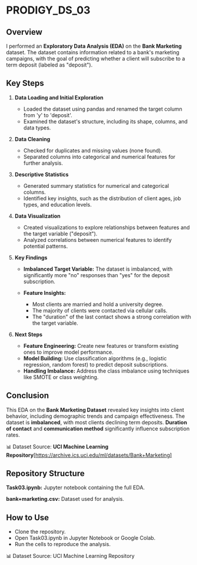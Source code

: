 # PRODIGY_DS_03

## Overview

I performed an **Exploratory Data Analysis (EDA)** on the **Bank Marketing** dataset. The dataset contains information related to a bank's marketing campaigns, with the goal of predicting whether a client will subscribe to a term deposit (labeled as "deposit").

## Key Steps

1. **Data Loading and Initial Exploration**
     - Loaded the dataset using pandas and renamed the target column from 'y' to 'deposit'.
     - Examined the dataset's structure, including its shape, columns, and data types.

2. **Data Cleaning**
     - Checked for duplicates and missing values (none found).
     - Separated columns into categorical and numerical features for further analysis.

3. **Descriptive Statistics**
     - Generated summary statistics for numerical and categorical columns.
     - Identified key insights, such as the distribution of client ages, job types, and education levels.

4. **Data Visualization**
     - Created visualizations to explore relationships between features and the target variable ("deposit").
     - Analyzed correlations between numerical features to identify potential patterns.

5. **Key Findings**
     - **Imbalanced Target Variable:** The dataset is imbalanced, with significantly more "no" responses than "yes" for the deposit subscription.

     - **Feature Insights:**

          - Most clients are married and hold a university degree.
          - The majority of clients were contacted via cellular calls.
          - The "duration" of the last contact shows a strong correlation with the target variable.

6. **Next Steps**
     - **Feature Engineering:** Create new features or transform existing ones to improve model performance.
     - **Model Building:** Use classification algorithms (e.g., logistic regression, random forest) to predict deposit subscriptions.
     - **Handling Imbalance:** Address the class imbalance using techniques like SMOTE or class weighting.

## Conclusion

This EDA on the **Bank Marketing Dataset** revealed key insights into client behavior, including demographic trends and campaign effectiveness. The dataset is **imbalanced**, with most clients declining term deposits. **Duration of contact** and **communication method** significantly influence subscription rates.

📊 Dataset Source: **UCI Machine Learning Repository**[https://archive.ics.uci.edu/ml/datasets/Bank+Marketing]

## Repository Structure

**Task03.ipynb:** Jupyter notebook containing the full EDA.

**bank+marketing.csv:** Dataset used for analysis.

## How to Use
- Clone the repository.
- Open Task03.ipynb in Jupyter Notebook or Google Colab.
- Run the cells to reproduce the analysis.



📊 Dataset Source: UCI Machine Learning Repository
